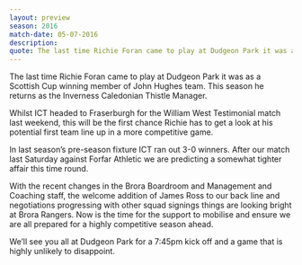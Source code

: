 ```yaml
---
layout: preview
season: 2016
match-date: 05-07-2016
description:
quote: The last time Richie Foran came to play at Dudgeon Park it was as a Scottish Cup winning member of John Hughes team. This season he returns as the Inverness Caledonian Thistle Manager
---
```

The last time Richie Foran came to play at Dudgeon Park it was as a Scottish Cup winning member of John Hughes team. This season he returns as the Inverness Caledonian Thistle Manager.

Whilst ICT headed to Fraserburgh for the William West Testimonial match last weekend, this will be the first chance Richie has to get a look at his potential first team line up in a more competitive game.

In last season’s pre-season fixture ICT ran out 3-0 winners. After our match last Saturday against Forfar Athletic we are predicting a somewhat tighter affair this time round.

With the recent changes in the Brora Boardroom and Management and Coaching staff, the welcome addition of James Ross to our back line and negotiations progressing with other squad signings things are looking bright at Brora Rangers. Now is the time for the support to mobilise and ensure we are all prepared for a highly competitive season ahead.

We’ll see you all at Dudgeon Park for a 7:45pm kick off and a game that is highly unlikely to disappoint.